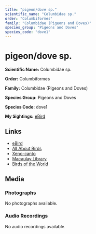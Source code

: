 ```yaml
---
title: "pigeon/dove sp."
scientific_name: "Columbidae sp."
order: "Columbiformes"
family: "Columbidae (Pigeons and Doves)"
species_group: "Pigeons and Doves"
species_code: "dove1"
---
```


# pigeon/dove sp.

**Scientific Name:** Columbidae sp.

**Order:** Columbiformes

**Family:** Columbidae (Pigeons and Doves)

**Species Group:** Pigeons and Doves

**Species Code:** dove1

**My Sightings:** [eBird](https://ebird.org/lifelist?r=world&time=life&spp=dove1)

## Links
* [eBird](https://ebird.org/species/dove1) 
* [All About Birds](https://www.allaboutbirds.org/guide/dove1) 
* [Xeno-canto](https://www.xeno-canto.org/species/dove1) 
* [Macaulay Library](https://search.macaulaylibrary.org/catalog?taxonCode=dove1&sort=rating_rank_desc)
* [Birds of the World](https://birdsoftheworld.org/bow/species/dove1)

## Media
### Photographs
No photographs available.

### Audio Recordings
No audio recordings available.
